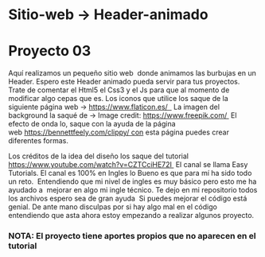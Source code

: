 # Sitio-web -> Header-animado
# Proyecto 03

Aquí realizamos un pequeño sitio web  donde animamos las burbujas en un Header.
Espero este Header animado pueda servir para tus proyectos.  
Trate de comentar el Html5 el Css3 y el Js para que al momento de modificar algo cepas que es.
Los iconos que utilice los saque de la siguiente página web -> https://www.flaticon.es/  
La imagen del background la saqué de -> Image credit: https://www.freepik.com/ 
El efecto de onda lo, saque con la ayuda de la página web https://bennettfeely.com/clippy/ con esta página puedes crear diferentes formas.

Los créditos de la idea del diseño los saque del tutorial
https://www.youtube.com/watch?v=CZTCciHE72I 
El canal se llama Easy Tutorials.
El canal es 100% en Ingles lo Bueno es que para mí ha sido todo un reto. 
Entendiendo que mi nivel de ingles es muy básico pero esto me ha ayudado a  mejorar en algo mi ingle técnico.
Te dejo en mi repositorio todos los archivos espero sea de gran ayuda 
Si puedes mejorar el código está genial.
De ante mano disculpas por si hay algo mal en el código entendiendo que asta ahora estoy empezando a realizar algunos proyecto.

<h3>NOTA: El proyecto tiene aportes propios que no aparecen en el tutorial</h3>

